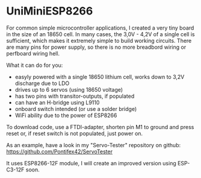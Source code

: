 # UniMiniESP8266

For common simple microcontroller applications, I created a very tiny board in the size of an 18650 cell.
In many cases, the 3,0V - 4,2V of a single cell is sufficient, which makes it extremely simple to build working circuits.
There are many pins for power supply, so there is no more breadbord wiring or perfboard wiring hell.

What it can do for you:
- easyly powered with a single 18650 lithium cell, works down to 3,2V discharge due to LDO
- drives up to 6 servos (using 18650 voltage)
- has two pins with transitor-outputs, if populated
- can have an H-bridge using L9110
- onboard switch intended (or use a solder bridge)
- WiFi ability due to the power of ESP8266

To download code, use a FTDI-adapter, shorten pin M1 to ground and press reset or, if reset switch is not populated, just power on.

As an example, have a look in my "Servo-Tester" repository on github:
https://github.com/Pontifex42/ServoTester

It uses ESP8266-12F module, I will create an improved version using ESP-C3-12F soon.

